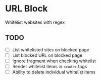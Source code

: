 # URL Block

Whitelist websites with regex

## TODO

- [ ] List whitelisted sites on blocked page
- [ ] List blocked URL on blocked page
- [ ] Ignore fragment when checking whitelist
- [ ] Render whitelist items in `<code>` tags
- [ ] Ability to delete individual whitelist items
